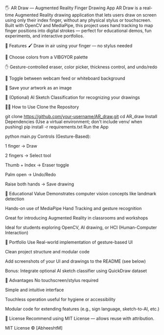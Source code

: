 🖐️ AR Draw — Augmented Reality Finger Drawing App
AR Draw is a real-time Augmented Reality drawing application that lets users draw on screen using only their index finger, without any physical stylus or touchscreen. Built with OpenCV and MediaPipe, this project uses hand tracking to map finger positions into digital strokes — perfect for educational demos, fun experiments, and interactive portfolios.

🎯 Features
🖌️ Draw in air using your finger — no stylus needed

🌈 Choose colors from a VIBGYOR palette

✋ Gesture-controlled eraser, color picker, thickness control, and undo/redo

🎥 Toggle between webcam feed or whiteboard background

💾 Save your artwork as an image

🤖 (Optional) AI Sketch Classification for recognizing your drawings

🧑‍💻 How to Use
Clone the Repository

git clone https://github.com/your-username/AR_draw.git
cd AR_draw
Install Dependencies
(Use a virtual environment; don't include venv/ when pushing)
pip install -r requirements.txt
Run the App

python main.py
Controls (Gesture-Based):

1 finger → Draw

2 fingers → Select tool

Thumb + Index → Eraser toggle

Palm open → Undo/Redo

Raise both hands → Save drawing

🧠 Educational Value
Demonstrates computer vision concepts like landmark detection

Hands-on use of MediaPipe Hand Tracking and gesture recognition

Great for introducing Augmented Reality in classrooms and workshops

Ideal for students exploring OpenCV, AI drawing, or HCI (Human-Computer Interaction)

💼 Portfolio Use
Real-world implementation of gesture-based UI

Clean project structure and modular code

Add screenshots of your UI and drawings to the README (see below)

Bonus: Integrate optional AI sketch classifier using QuickDraw dataset


🌟 Advantages
No touchscreen/stylus required

Simple and intuitive interface

Touchless operation useful for hygiene or accessibility

Modular code for extending features (e.g., sign language, sketch-to-AI, etc.)

📄 License
Recommend using MIT License — allows reuse with attribution.

MIT License © [AbheeshtM]
